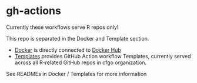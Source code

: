# gh-actions

Currently these workflows serve R repos only!

This repo is separated in the Docker and Template section.  
- [Docker](/Docker) is directly connected to [Docker Hub](https://hub.docker.com/repository/docker/cfgo/gh-actions/builds) 
- [Templates](/Templates) provides GitHub Action workflow Templates, currently served across all R-related GitHub repos in cfgo organization.

See READMEs in Docker / Templates for more information
